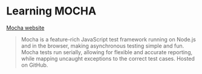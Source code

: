 # Learning MOCHA

[Mocha website](https://mochajs.org/)

> Mocha is a feature-rich JavaScript test framework running on Node.js and in the browser, making asynchronous testing simple and fun. Mocha tests run serially, allowing for flexible and accurate reporting, while mapping uncaught exceptions to the correct test cases. Hosted on GitHub.

